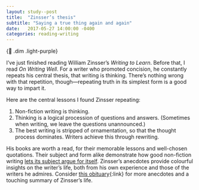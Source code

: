 ```yaml
---
layout: study--post
title:  "Zinsser’s thesis"
subtitle: "Saying a true thing again and again"
date:   2017-05-27 14:00:00 -0400
categories: reading-writing
---
```


{:link: .dim .light-purple}

I’ve just finished reading William Zinsser’s *Writing to Learn*. Before that, I read *On Writing Well*. For a writer who promoted concision, he constantly repeats his central thesis, that writing is thinking. There’s nothing wrong with that repetition, though—repeating truth in its simplest form is a good way to impart it.

Here are the central lessons I found Zinsser repeating:

1. Non-fiction writing is thinking.
2. Thinking is a logical procession of questions and answers. (Sometimes when writing, we leave the questions unannounced.)
3. The best writing is stripped of ornamentation, so that the thought process dominates. Writers achieve this through rewriting.

His books are worth a read, for their memorable lessons and well-chosen quotations. Their subject and form alike demonstrate how good non-fiction writing [lets its subject argue for itself](https://lucascherkewski.com/study/designated-typist/). Zinsser’s anecdotes provide colourful insights on the writer’s life, both from his own experience and those of the writers he admires. Consider [this obituary](http://www.newyorker.com/culture/culture-desk/tuesday-with-zinsser){:link} for more anecdotes and a touching summary of Zinsser’s life.